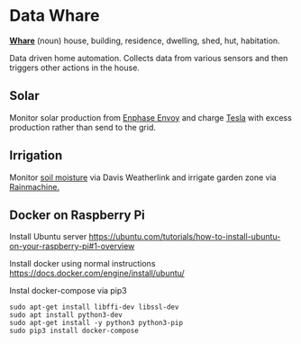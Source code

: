 # Data Whare

[**Whare**](https://maoridictionary.co.nz/search?idiom=&phrase=&proverb=&loan=&histLoanWords=&keywords=whare) (noun) house, building, residence, dwelling, shed, hut, habitation.

Data driven home automation. Collects data from various sensors and then triggers other actions in the house.

## Solar

Monitor solar production from [Enphase Envoy](https://www4.enphase.com/en-in/products/envoy) and charge [Tesla](https://www.tesla.com) with excess production rather than send to the grid.

## Irrigation

Monitor [soil moisture](https://www.davisinstruments.com/products/soil-moisture-sensor-vantage-pro-and-vantage-pro2) via Davis Weatherlink and irrigate garden zone via [Rainmachine.](https://www.rainmachine.com)

## Docker on Raspberry Pi

Install Ubuntu server
https://ubuntu.com/tutorials/how-to-install-ubuntu-on-your-raspberry-pi#1-overview

Install docker using normal instructions
https://docs.docker.com/engine/install/ubuntu/

Instal docker-compose via pip3

```
sudo apt-get install libffi-dev libssl-dev
sudo apt install python3-dev
sudo apt-get install -y python3 python3-pip
sudo pip3 install docker-compose
```
